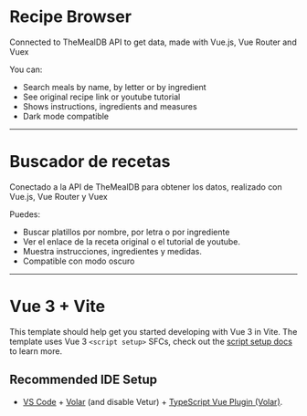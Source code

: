 # Recipe Browser
Connected to TheMealDB API to get data, made with Vue.js, Vue Router and Vuex

You can:
- Search meals by name, by letter or by ingredient
- See original recipe link or youtube tutorial
- Shows instructions, ingredients and measures
- Dark mode compatible

----
# Buscador de recetas
Conectado a la API de TheMealDB para obtener los datos, realizado con Vue.js, Vue Router y Vuex

Puedes:
- Buscar platillos por nombre, por letra o por ingrediente
- Ver el enlace de la receta original o el tutorial de youtube.
- Muestra instrucciones, ingredientes y medidas.
- Compatible con modo oscuro


----

# Vue 3 + Vite

This template should help get you started developing with Vue 3 in Vite. The template uses Vue 3 `<script setup>` SFCs, check out the [script setup docs](https://v3.vuejs.org/api/sfc-script-setup.html#sfc-script-setup) to learn more.

## Recommended IDE Setup

- [VS Code](https://code.visualstudio.com/) + [Volar](https://marketplace.visualstudio.com/items?itemName=Vue.volar) (and disable Vetur) + [TypeScript Vue Plugin (Volar)](https://marketplace.visualstudio.com/items?itemName=Vue.vscode-typescript-vue-plugin).

